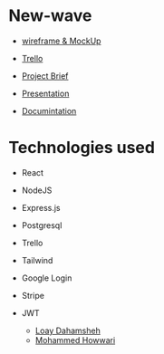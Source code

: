 # New-wave
- [wireframe & MockUp](https://www.figma.com/file/3ZmAha1ajsqd64jiIxfgBA/Untitled?type=design&node-id=0-1&mode=design&t=EFAATR5GqZDsxfBA-0)

- [Trello](https://trello.com/b/O4EFuVLb/cleanwave)

- [Project Brief](https://docs.google.com/document/d/1nptja9Ww2b-nT9NFzMfmPKt2rp0dXB2AZhbcXrdMKQc/edit)

- [Presentation](https://www.canva.com/design/DAF1LsUJlEI/ep-qKFtMwuZRyfBw6BFD6Q/edit)

- [Documintation](https://docs.google.com/document/d/1xsLGSHdeStioXwmBXvuyDEqvwrTHU3Ho/edit)

# Technologies used

- React
- NodeJS
- Express.js
- Postgresql
- Trello
- Tailwind
- Google Login
- Stripe 
- JWT 

  - [Loay Dahamsheh]()
  - [Mohammed Howwari]()